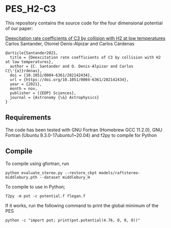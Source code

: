 # PES_H2-C3

This repository contains the source code for the four dimensional potential of our paper:

[Deexcitation rate coefficients of C3 by collision with H2 at low temperatures](https://doi.org/10.1051/0004-6361/202142434)<br/>
Carlos Santander, Otoniel Denis-Alpizar and Carlos Cárdenas<br/>

```
@article{Santander2021,
  title = {Deexcitation rate coefficients of C3 by collision with H2 at low temperatures},
  author = {C. Santander and O. Denis-Alpizar and Carlos C{\'{a}}rdenas},
  doi = {10.1051/0004-6361/202142434},
  url = {https://doi.org/10.1051/0004-6361/202142434},
  year = {2021},
  month = nov,
  publisher = {{EDP} Sciences},
  journal = {Astronomy {\&} Astrophysics}
}
```

## Requirements

The code has been tested with GNU Fortran (Homebrew GCC 11.2.0), GNU Fortran (Ubuntu 9.3.0-17ubuntu1~20.04) and f2py to compile for Python

## Compile

To compile using gfortran, run

```Shell
python evaluate_stereo.py --restore_ckpt models/raftstereo-middlebury.pth --dataset middlebury_H
```

To compile to use in Python;

```Shell
f2py -m pot -c potential.f flegan.f
```

If it works, run the following command to print the global minimum of the PES

```Shell
python -c "import pot; print(pot.potential(4.76, 0, 0, 0))"
```
